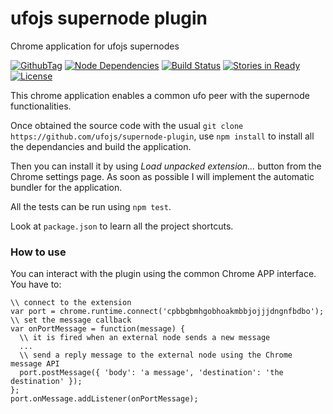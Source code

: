 ufojs supernode plugin
===============

Chrome application for ufojs supernodes

[![GithubTag](http://img.shields.io/github/tag/ufojs/supernode-plugin.svg)](https://github.com/ufojs/supernode-plugin)
[![Node Dependencies](https://david-dm.org/ufojs/network-layer/dev-status.svg)](https://david-dm.org/ufojs/supernode-plugin#info=devDependencies)
[![Build Status](https://travis-ci.org/ufojs/supernode-plugin.svg?branch=master)](https://travis-ci.org/ufojs/supernode-plugin)
[![Stories in Ready](https://badge.waffle.io/ufojs/supernode-plugin.png?label=ready&title=Ready)](https://waffle.io/ufojs/supernode-plugin)
[![License](http://img.shields.io/:license-mit-blue.svg)](http://badges.mit-license.org)

This chrome application enables a common ufo peer with the supernode functionalities.

Once obtained the source code with the usual ``git clone https://github.com/ufojs/supernode-plugin``, use ``npm install`` to install all the dependancies and build the application.

Then you can install it by using *Load unpacked extension...* button from the Chrome settings page. As soon as possible I will implement the automatic bundler for the application.

All the tests can be run using ``npm test``. 

Look at ``package.json`` to learn all the project shortcuts.

### How to use

You can interact with the plugin using the common Chrome APP interface. You have to:
```
\\ connect to the extension
var port = chrome.runtime.connect('cpbbgbmhgobhoakmbbjojjjdngnfbdbo');
\\ set the message callback
var onPortMessage = function(message) {
  \\ it is fired when an external node sends a new message
  ...
  \\ send a reply message to the external node using the Chrome message API
  port.postMessage({ 'body': 'a message', 'destination': 'the destination' });
};
port.onMessage.addListener(onPortMessage);
```
